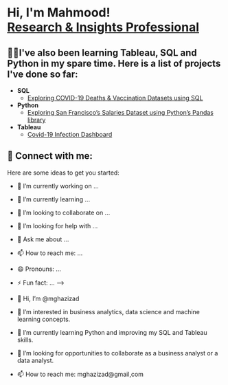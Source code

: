 <h1>Hi, I'm Mahmood! <br/><a href="https://www.linkedin.com/in/mghazizadeh/">Research & Insights Professional</a>

<h2>👨‍💻I've also been learning Tableau, SQL and Python in my spare time. Here is a list of projects I've done so far:</h2>

- <b>SQL</b>
  - [Exploring COVID-19 Deaths & Vaccination Datasets using SQL](https://github.com/mghazizad/SQL-Code/blob/main/Queries%20for%20Tableau.sql)
- <b>Python </b>
  - [Exploring San Francisco’s Salaries Dataset using  Python’s Pandas library](https://github.com/mghazizad/Python-code/blob/main/SF_Salalaries.py)
- <b>Tableau</b>
  - [Covid-19 Infection Dashboard](https://public.tableau.com/app/profile/mahmood6996/viz/COVID19InfectionAnalysis-upuntilJune2023/Dashboard2)
  



<h2> 🤳 Connect with me:</h2>


Here are some ideas to get you started:

- 🔭 I’m currently working on ...
- 🌱 I’m currently learning ...
- 👯 I’m looking to collaborate on ...
- 🤔 I’m looking for help with ...
- 💬 Ask me about ...
- 📫 How to reach me: ...
- 😄 Pronouns: ...
- ⚡ Fun fact: ...
-->

- 👋 Hi, I’m @mghazizad
- 👀 I’m interested in business analytics, data science and machine learning concepts.
- 🌱 I’m currently learning Python and improving my SQL and Tableau skills.
- 💞️ I’m looking for opportunities to collaborate as a business analyst or a data analyst.
- 📫 How to reach me: mghazizad@gmail,com

<!---
mghazizad/mghazizad is a ✨ special ✨ repository because its `README.md` (this file) appears on your GitHub profile.
You can click the Preview link to take a look at your changes.
--->
